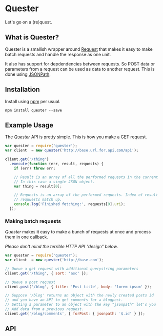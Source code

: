# Quester

Let's go on a (re)quest.

## What is Quester?

Quester is a smallish wrapper around [Request](https://github.com/mikeal/request)
that makes it easy to make batch requests and handle the response as one unit.

It also has support for depdendencies between requests. So POST data or
parameters from a request can be used as data to another request. This is done
using [JSONPath](https://github.com/s3u/JSONPath).

## Installation

Install using [npm](http:/npmjs.org) per usual.

`npm install quester --save`

## Example Usage

The _Quester_ API is pretty simple. This is how you make a GET request.

```javascript
var quester = require('quester');
var client  = new quester('http://base.url.for.api.com/api');

client.get('/thing')
  .execute(function (err, result, requests) {
    if (err) throw err;

    // Result is an array of all the performed requests in the current batch
    // In this case a single JSON object.
    var thing = result[0];

    // Requests is an array of the performed requests. Index of result and
    // requuests match up.
    console.log('Finished fetching:', requests[0].uri);
  });
```

### Making batch requests

_Quester_ makes it easy to make a bunch of requests at once and process them
in one callback.

_Please don't mind the terrible HTTP API "design" below._

```javascript
var quester = require('quester');
var client  = new quester('http://base.com');

// Queue a get request with additional querystring parameters
client.get('/thing', { sort: 'asc' });

// Queue a post request
client.post('/blog', { title: 'Post title', body: 'lorem ipsum' });

// Suppose '/blog' returns an object with the newly created posts id
// and you have an API to get comments for a blogpost.
// Setting a parameter to an object with the key "jsonpath" let's you
// Add data from a previous request.
client.get('/blog/comments', { forPost: { jsonpath: '$.id' } });
```

## API

